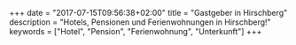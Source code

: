 +++
date = "2017-07-15T09:56:38+02:00"
title = "Gastgeber in Hirschberg"
description = "Hotels, Pensionen und Ferienwohnungen in Hirschberg!"
keywords = ["Hotel", "Pension", "Ferienwohnung", "Unterkunft"]
+++
